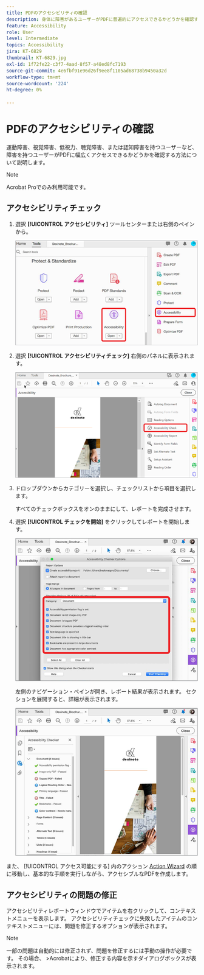 ```yaml
---
title: PDFのアクセシビリティの確認
description: 身体に障害があるユーザーがPDFに普遍的にアクセスできるかどうかを確認する方法について説明します
feature: Accessibility
role: User
level: Intermediate
topics: Accessibility
jira: KT-6829
thumbnail: KT-6829.jpg
exl-id: 1f72fe22-c3f7-4aad-8f57-a48ed8fc7193
source-git-commit: 4e6fbf91e96d26f9ee8f1105ad68738b9450a32d
workflow-type: tm+mt
source-wordcount: '224'
ht-degree: 0%

---
```


# PDFのアクセシビリティの確認

運動障害、視覚障害、低視力、聴覚障害、または認知障害を持つユーザーなど、障害を持つユーザーがPDFに幅広くアクセスできるかどうかを確認する方法について説明します。

>[!NOTE]
>
>Acrobat Proでのみ利用可能です。

## アクセシビリティチェック

1. 選択 **[!UICONTROL アクセシビリティ]** ツールセンターまたは右側のペインから。

   ![アクセシビリティの手順1](../assets/Accessibility_1.png)

1. 選択 **[!UICONTROL アクセシビリティチェック]** 右側のパネルに表示されます。

   ![アクセシビリティの手順2](../assets/Accessibility_2.png)

1. ドロップダウンからカテゴリーを選択し、チェックリストから項目を選択します。

   すべてのチェックボックスをオンのままにして、レポートを完成させます。

1. 選択 **[!UICONTROL チェックを開始]** をクリックしてレポートを開始します。

   ![アクセシビリティの手順3](../assets/Accessibility_3.png)

   左側のナビゲーション・ペインが開き、レポート結果が表示されます。 セクションを展開すると、詳細が表示されます。

   ![アクセシビリティ手順4](../assets/Accessibility_4.png)

また、 [!UICONTROL アクセス可能にする] 内のアクション [Action Wizard](https://experienceleague.adobe.com/docs/document-cloud-learn/acrobat-learning/advanced-tasks/action.html) の順に移動し、基本的な手順を実行しながら、アクセシブルなPDFを作成します。

## アクセシビリティの問題の修正

アクセシビリティレポートウィンドウでアイテムを右クリックして、コンテキストメニューを表示します。 アクセシビリティチェックに失敗したアイテムのコンテキストメニューには、問題を修正するオプションが表示されます。

>[!NOTE]
>
>一部の問題は自動的には修正されず、問題を修正するには手動の操作が必要です。 その場合、 >Acrobatにより、修正する内容を示すダイアログボックスが表示されます。